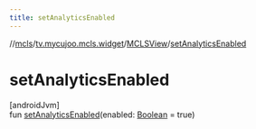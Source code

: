 ```yaml
---
title: setAnalyticsEnabled
---
```

//[mcls](../../../index.html)/[tv.mycujoo.mcls.widget](../index.html)/[MCLSView](index.html)/[setAnalyticsEnabled](set-analytics-enabled.html)



# setAnalyticsEnabled



[androidJvm]\
fun [setAnalyticsEnabled](set-analytics-enabled.html)(enabled: [Boolean](https://kotlinlang.org/api/latest/jvm/stdlib/kotlin/-boolean/index.html) = true)




